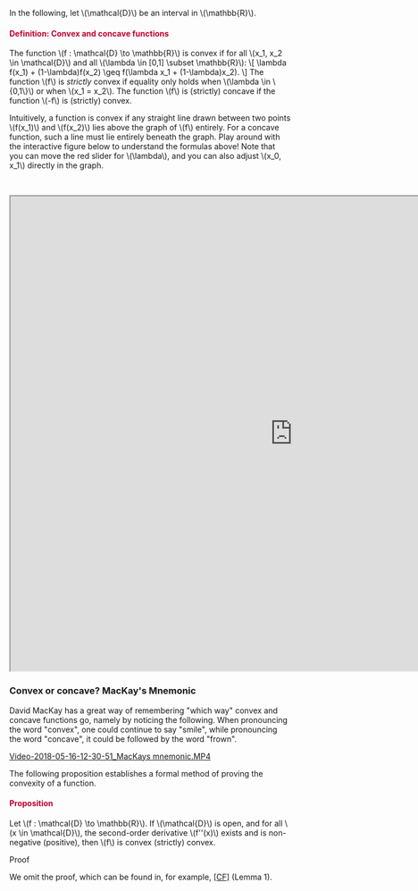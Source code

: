 <p>In the following, let \(\mathcal{D}\) be an interval in \(\mathbb{R}\).</p>
<div class="content-box pad-box-mini border border-trbl border-round">
<h4 style="color: #bc0031;"><strong>Definition: Convex and concave functions</strong></h4>
The function \(f : \mathcal{D} \to \mathbb{R}\) is convex if for all \(x_1, x_2 \in \mathcal{D}\) and all \(\lambda \in [0,1] \subset \mathbb{R}\): \[ \lambda f(x_1) + (1-\lambda)f(x_2) \geq f(\lambda x_1 + (1-\lambda)x_2). \] The function \(f\) is <i>strictly</i> convex if equality only holds when \(\lambda \in \{0,1\}\) or when \(x_1 = x_2\). The function \(f\) is (strictly) concave if the function \(-f\) is (strictly) convex.</div>
<p>Intuitively, a function is convex if any straight line drawn between two points \(f(x_1)\) and \(f(x_2)\) lies above the graph of \(f\) entirely. For a concave function, such a line must lie entirely beneath the graph. Play around with the interactive figure below to understand the formulas above! Note that you can move the red slider for \(\lambda\), and you can also adjust \(x_0, x_1\) directly in the graph.</p>
<p> </p>
<p><iframe src="https://esc.fnwi.uva.nl/blend/information-theory/interactive-graphs/definition-of-convexity-concavity.htm" width="1010" height="850"></iframe></p>
<h3>Convex or concave? MacKay's Mnemonic</h3>
<p>David MacKay has a great way of remembering "which way" convex and concave functions go, namely by noticing the following. When pronouncing the word "convex", one could continue to say "smile", while pronouncing the word "concave", it could be followed by the word "frown".</p>
<p><a id="media_comment_maybe" class="instructure_file_link instructure_video_link" title="Video-2018-05-16-12-30-51_MacKays mnemonic.MP4" href="123923/download?verifier=AEFfJEKv3GeUfdocb3NI5vKenxMjeBPCTVdgzBPy&amp;wrap=1" data-api-endpoint="https://canvas.uva.nl/api/v1/courses/2205/files/123923" data-api-returntype="File">Video-2018-05-16-12-30-51_MacKays mnemonic.MP4</a></p>
<p>The following proposition establishes a formal method of proving the convexity of a function.</p>
<div class="content-box pad-box-mini border border-trbl border-round">
<h4 style="color: #bc0031;"><strong>Proposition</strong></h4>
Let \(f : \mathcal{D} \to \mathbb{R}\). If \(\mathcal{D}\) is open, and for all \(x \in \mathcal{D}\), the second-order derivative \(f''(x)\) exists and is non-negative (positive), then \(f\) is convex (strictly) convex.
<p><span class="element_toggler" role="button" aria-controls="group2" aria-label="Toggler" aria-expanded="false"><span class="Button">Proof</span></span></p>
<div id="group2" style="">
<div class="content-box">
<p>We omit the proof, which can be found in, for example, <a href="http://homepages.cwi.nl/~schaffne/courses/inftheory/2016/notes/CramerFehr.pdf">[CF]</a> (Lemma 1).</p>
</div>
</div>
</div>